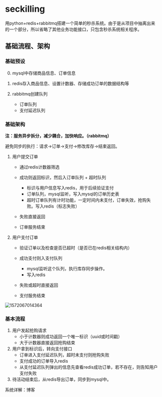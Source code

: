 # seckilling
用python+redis+rabbitmq搭建一个简单的秒杀系统。由于是从项目中抽离出来的一个部分，所以省略了其他业务功能接口，只包含秒杀系统相关程序。



## 基础流程、架构

### 基础预设

0. mysql中存储商品信息、订单信息

1. redis存入商品信息、设置计数器、存储成功订单的数据结构等
2. rabbitmq创建队列
   - 订单队列
   - 支付延迟队列



### 基础架构

**注：服务异步拆分，减少耦合，加快响应。（rabbitmq）**

避免同步的执行：请求→订单→支付→修改库存→结束返回。

1. 用户提交订单

   - 通过redis计数器筛选

   - 成功则返回标识，然后入订单队列 + 超时队列
     - 标识与用户信息写入redis，用于后续验证支付
     - 订单队列，mysql监听，写入mysql的订单历史表
     - 超时订单队列有计时功能，一定时间内未支付，订单失效，抢购失败。写入redis（标志失败）
   - 失败直接返回
   - 订单服务结束

2. 用户支付订单

   - 验证订单以及检查是否已超时（是否已在redis相关结构内）

   - 成功支付则入支付队列
     - mysql监听这个队列，执行库存同步操作。
     - 写入redis
   - 失败或超时直接返回
   - 支付服务结束

![1572067014364](E:\Anaconda\workspace\seckilling\00e0f2c7a2d398d3a8f8c64b151f248.png)

### 基本流程

1. 用户发起抢购请求
   - 小于计数器则成功返回一个唯一标识（uuid或时间戳）
   - 大于计数器直接返回抢购结束
2. 用户拿到标识后，转向支付接口
   - 订单进入支付延迟队列，超时未支付则抢购失败
   - 支付成功的订单导入redis
   - 从支付延迟队列弹出的信息先查看redis成功订单，若不存在，则告知用户 支付失败
3. 待活动结束后，从redis导出订单，同步到mysql中。









系统详解：博客





